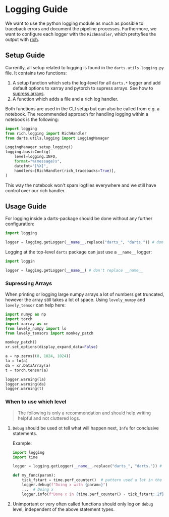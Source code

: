 # Logging Guide

We want to use the python logging module as much as possible to traceback errors and document the pipeline processes.
Furthermore, we want to configure each logger with the `RichHandler`, which prettyfies the output with [rich](https://github.com/Textualize/rich).

## Setup Guide

Currently, all setup related to logging is found in the `darts.utils.logging.py` file.
It contains two functions:

1. A setup function which sets the log-level for all `darts.*` logger and add default options to xarray and pytorch to supress arrays. See how to [supress arrays](#supressing-arrays).
2. A function which adds a file and a rich log handler.

Both functions are used in the CLI setup but can also be called from e.g. a notebook. The recommended approach for handling logging within a notebook is the following:

```python
import logging
from rich.logging import RichHandler
from darts.utils.logging import LoggingManager

LoggingManager.setup_logging()
logging.basicConfig(
    level=logging.INFO,
    format="%(message)s",
    datefmt="[%X]",
    handlers=[RichHandler(rich_tracebacks=True)],
)
```

This way the notebook won't spam logfiles everywhere and we still have control over our rich handler.

## Usage Guide

For logging inside a darts-package should be done without any further configuration:

```py
import logging

logger = logging.getLogger(__name__.replace("darts_", "darts.")) # don't replace __name__
```

Logging at the top-level `darts` package can just use a `__name__` logger:

```py
import loggin

logger = logging.getLogger(__name__) # don't replace __name__
```

### Supressing Arrays

When printing or logging large numpy arrays a lot of numbers get truncated, however the array still takes a lot of space. Using `lovely_numpy` and `lovely_tensor` can help here:

```py
import numyp as np
import torch
import xarray as xr
from lovely_numpy import lo
from lovely_tensors import monkey_patch

monkey_patch()
xr.set_options(display_expand_data=False)

a = np.zeros((8, 1024, 1024))
la = lo(a)
da = xr.DataArray(a)
t = torch.tensor(a)

logger.warning(la)
logger.warning(da)
logger.warning(t)
```

### When to use which level

> The following is only a recommendation and should help writing helpful and not cluttered logs.

1. `Debug` should be used ot tell what will happen next, `Info` for conclusive statements.

    Example:

    ```py
    import logging
    import time

    logger = logging.getLogger(__name__.replace("darts_", "darts.")) # don't replace __name__

    def my_func(param):
        tick_fstart = time.perf_counter()  # pattern used a lot in the code is: fstart = function_start
        logger.debug(f"Doing x with {param=}")
        ...  # Doing x
        logger.info(f"Done x in {time.perf_counter() - tick_fstart:.2f}s")
    ```

2. Unimportant or very often called functions should only log on `debug` level, independent of the above statement types.
